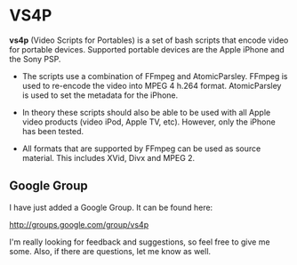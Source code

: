 # VS4P #
**vs4p** (Video Scripts for Portables) is a set of bash scripts that encode video for portable devices. Supported portable devices are the Apple iPhone and the Sony PSP.

  * The scripts use a combination of FFmpeg and AtomicParsley. FFmpeg is used to re-encode the video into MPEG 4 h.264 format. AtomicParsley is used to set the metadata for the iPhone.

  * In theory these scripts should also be able to be used with all Apple video products (video iPod, Apple TV, etc). However, only the iPhone has been tested.

  * All formats that are supported by FFmpeg can be used as source material. This includes XVid, Divx and MPEG 2.

## Google Group ##

I have just added a Google Group.  It can be found here:

http://groups.google.com/group/vs4p

I'm really looking for feedback and suggestions, so feel free to give me some.  Also, if there are questions, let me know as well.